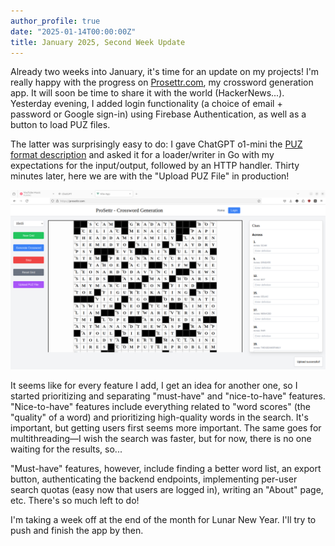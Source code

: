 ```yaml
---
author_profile: true
date: "2025-01-14T00:00:00Z"
title: January 2025, Second Week Update
---
```


Already two weeks into January, it's time for an update on my projects! I'm really happy with the progress on [Prosettr.com](https://prosettr.com), my crossword generation app. It will soon be time to share it with the world (HackerNews...). Yesterday evening, I added login functionality (a choice of email + password or Google sign-in) using Firebase Authentication, as well as a button to load PUZ files.

The latter was surprisingly easy to do: I gave ChatGPT o1-mini the [PUZ format description](https://gist.github.com/sliminality/dab21fa834eae0a70193c7cd69c356d5) and asked it for a loader/writer in Go with my expectations for the input/output, followed by an HTTP handler. Thirty minutes later, here we are with the "Upload PUZ File" in production!

![Prosettr.com as of Jan 14th, 2025](/assets/images/prosettr_20250114.png)

It seems like for every feature I add, I get an idea for another one, so I started prioritizing and separating "must-have" and "nice-to-have" features. "Nice-to-have" features include everything related to "word scores" (the "quality" of a word) and prioritizing high-quality words in the search. It's important, but getting users first seems more important. The same goes for multithreading—I wish the search was faster, but for now, there is no one waiting for the results, so...

"Must-have" features, however, include finding a better word list, an export button, authenticating the backend endpoints, implementing per-user search quotas (easy now that users are logged in), writing an "About" page, etc. There's so much left to do!

I'm taking a week off at the end of the month for Lunar New Year. I'll try to push and finish the app by then.

